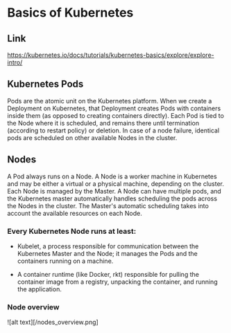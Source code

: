 # Basics of Kubernetes
## Link
https://kubernetes.io/docs/tutorials/kubernetes-basics/explore/explore-intro/

## Kubernetes Pods
Pods are the atomic unit on the Kubernetes platform. When we create a Deployment on Kubernetes, that Deployment creates Pods with containers inside them (as opposed to creating containers directly). Each Pod is tied to the Node where it is scheduled, and remains there until termination (according to restart policy) or deletion. In case of a node failure, identical pods are scheduled on other available Nodes in the cluster.


## Nodes

A Pod always runs on a Node. A Node is a worker machine in Kubernetes and may be either a virtual or a physical machine, 
depending on the cluster. Each Node is managed by the Master. A Node can have multiple pods, and the Kubernetes master 
automatically handles scheduling the pods across the Nodes in the cluster. The Master's automatic scheduling takes 
into account the available resources on each Node.

  ### Every Kubernetes Node runs at least:
  - Kubelet, a process responsible for communication between the Kubernetes Master and the Node; 
    it manages the Pods and the containers running on a machine.

  - A container runtime (like Docker, rkt) responsible for pulling the container image from a registry, 
    unpacking the container, and running the application.

### Node overview
![alt text][/nodes_overview.png]
